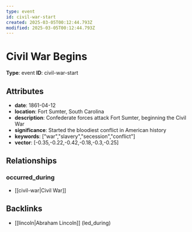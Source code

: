 ```yaml
---
type: event
id: civil-war-start
created: 2025-03-05T00:12:44.793Z
modified: 2025-03-05T00:12:44.793Z
---
```


# Civil War Begins

**Type**: event
**ID**: civil-war-start

## Attributes

- **date**: 1861-04-12
- **location**: Fort Sumter, South Carolina
- **description**: Confederate forces attack Fort Sumter, beginning the Civil War
- **significance**: Started the bloodiest conflict in American history
- **keywords**: ["war","slavery","secession","conflict"]
- **vector**: [-0.35,-0.22,-0.42,-0.18,-0.3,-0.25]

## Relationships

### occurred_during

- [[civil-war|Civil War]]

## Backlinks

- [[lincoln|Abraham Lincoln]] (led_during)

